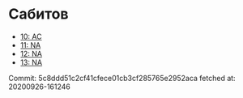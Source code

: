 # Сабитов
- [10: AC](10.md)
- [11: NA](11.md)
- [12: NA](12.md)
- [13: NA](13.md)

Commit: 5c8ddd51c2cf41cfece01cb3cf285765e2952aca
 fetched at: 20200926-161246

